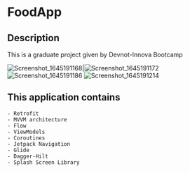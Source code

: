 # FoodApp

## Description
This is a graduate project given by Devnot-Innova Bootcamp

![Screenshot_1645191168](https://user-images.githubusercontent.com/33380375/154693968-b02469d5-774e-445f-b80f-55573883f679.png)|![Screenshot_1645191172](https://user-images.githubusercontent.com/33380375/154694034-db563075-35fc-4620-b40a-97085a347459.png)
![Screenshot_1645191186](https://user-images.githubusercontent.com/33380375/154694101-b0d5cde1-29fc-4deb-8552-36ba648fd4b4.png)
![Screenshot_1645191214](https://user-images.githubusercontent.com/33380375/154694158-7fecbcb9-6604-4893-a006-990aac25de0b.png)

## This application contains

    - Retrofit
    - MVVM architecture
    - Flow
    - ViewModels
    - Coroutines
    - Jetpack Navigation
    - Glide
    - Dagger-Hilt
    - Splash Screen Library
   
